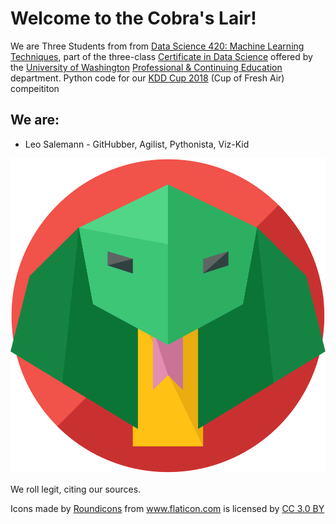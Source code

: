 # Welcome to the Cobra's Lair!
We are Three Students from from [Data Science 420: Machine Learning Techniques](https://www.pce.uw.edu/courses/data-science-machine-learning-techniques), part of the three-class [Certificate in Data Science](https://www.pce.uw.edu/certificates/data-science) offered by the [University of Washington](http://www.washington.edu/) [Professional & Continuing Education](https://www.pce.uw.edu/) department.
Python code for our [KDD Cup 2018](https://biendata.com/competition/kdd_2018/) (Cup of Fresh Air) compeititon

## We are:
- Leo Salemann - GitHubber, Agilist, Pythonista, Viz-Kid

![cobra icon](icons/snake.svg)

We roll legit, citing our sources.
<div>Icons made by <a href="https://www.flaticon.com/authors/roundicons" title="Roundicons">Roundicons</a> from <a href="https://www.flaticon.com/" title="Flaticon">www.flaticon.com</a> is licensed by <a href="http://creativecommons.org/licenses/by/3.0/" title="Creative Commons BY 3.0" target="_blank">CC 3.0 BY</a></div>
